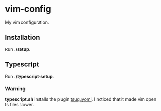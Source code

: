 # vim-config
<p>My vim configuration.</p>

<h2>Installation</h2>
<p>Run <b>./setup</b>.</p>


<h2>Typescript</h2>
<p>Run <b>./typescript-setup</b>.</p>
<h3>Warning</h3>
<p><b>typescript.sh</b> installs the plugin <a href='https://github.com/Quramy/tsuquyomi'>tsuquyomi</a>.
  I noticed that it made vim open ts files slower.
</p>
